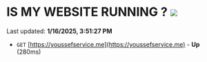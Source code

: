# IS MY WEBSITE RUNNING ? [![](https://img.shields.io/static/v1?label=Sponsor&message=%E2%9D%A4&logo=GitHub&color=%23fe8e86)](https://github.com/sponsors/Youssef-Lehmam)

Last updated: **1/16/2025, 3:51:27 PM**

- `GET` [https://youssefservice.me](https://youssefservice.me) - **Up** (280ms)

